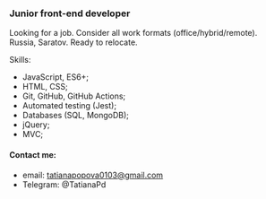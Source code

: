 ### Junior front-end developer
Looking for a job. Consider all work formats (office/hybrid/remote).   
Russia, Saratov. Ready to relocate.

Skills: 
* JavaScript, ES6+;
* HTML, CSS;
* Git, GitHub, GitHub Actions;
* Automated testing (Jest);
* Databases (SQL, MongoDB);
* jQuery;
* MVC;


#### Contact me:
 * email: tatianapopova0103@gmail.com 
 * Telegram: @TatianaPd
